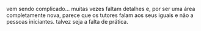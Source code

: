 vem sendo complicado... muitas vezes faltam detalhes e, por ser uma área completamente nova, parece que os tutores falam aos seus iguais e não a pessoas iniciantes. talvez seja a falta de prática.